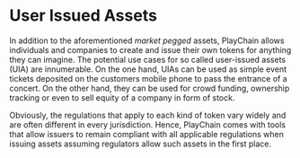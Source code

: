 # User Issued Assets

In addition to the aforementioned *market pegged* assets, PlayChain allows
individuals and companies to create and issue their own tokens for anything
they can imagine. The potential use cases for so called user-issued assets
(UIA) are innumerable. On the one hand, UIAs can be used as simple event
tickets deposited on the customers mobile phone to pass the entrance of a
concert. On the other hand, they can be used for crowd funding, ownership
tracking or even to sell equity of a company in form of stock.

Obviously, the regulations that apply to each kind of token vary widely and are
often different in every jurisdiction. Hence, PlayChain comes with tools that
allow issuers to remain compliant with all applicable regulations when issuing
assets assuming regulators allow such assets in the first place.
